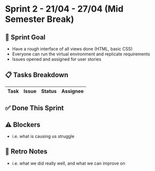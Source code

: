# Sprint 2 - 21/04 - 27/04 (Mid Semester Break)

## 🎯 Sprint Goal
- Have a rough interface of all views done (HTML, basic CSS)
- Everyone can run the virtual environment and replicate requirements
- Issues opened and assigned for user stories

## 📋 Tasks Breakdown
| Task                                      | Issue | Status         | Assignee   |
|-------------------------------------------|-------|----------------|------------|


## ✅ Done This Sprint

## ⚠️ Blockers
- i.e. what is causing us struggle

## 🔁 Retro Notes
- i.e. what we did really well, and what we can improve on
